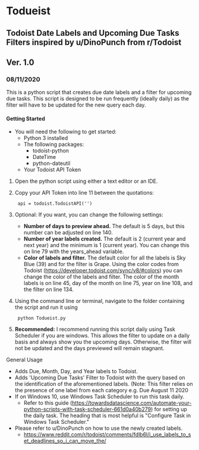 # Todueist
## Todoist Date Labels and Upcoming Due Tasks Filters inspired by u/DinoPunch from r/Todoist

## Ver. 1.0
### 08/11/2020

This is a python script that creates due date labels and a filter for upcoming due tasks. This script is designed to be run frequently (ideally daily) as the filter will have to be updated for the new query each day.

#### Getting Started
- You will need the following to get started:
  - Python 3 installed
  - The following packages:
    - todoist-python
    - DateTime
    - python-dateutil
  - Your Todoist API Token
  
1. Open the python script using either a text editor or an IDE. 
2. Copy your API Token into line 11 between the quotations:
        
        api = todoist.TodoistAPI('')
        
3. Optional: If you want, you can change the following settings:
    - **Number of days to preview ahead.** The default is 5 days, but this number can be adjusted on line 140.
    - **Number of year labels created.** The default is 2 (current year and next year) and the minimum is 1 (current year). You can change this on line 79 with the years_ahead variable.
    - **Color of labels and filter.** The default color for all the labels is Sky Blue (39) and for the filter is Grape. Using the color codes from Todoist (https://developer.todoist.com/sync/v8/#colors) you can change the color of the labels and filter. The color of the month labels is on line 45, day of the month on line 75, year on line 108, and the filter on line 134.
4. Using the command line or terminal, navigate to the folder containing the script and run it using 

        python Todueist.py

5. **Recommended:** I recommend running this script daily using Task Scheduler if you are windows. This allows the filter to update on a daily basis and always show you the upcoming days. Otherwise, the filter will not be updated and the days previewed will remain stagnant. 

General Usage
- Adds Due, Month, Day, and Year labels to Todoist. 
- Adds 'Upcoming Due Tasks' Filter to Todoist with the query based on the identification of the aforementioned labels. (Note: This filter relies on the presence of one label from each category e.g. Due August 11 2020
- If on Windows 10, use Windows Task Scheduler to run this task daily.
  - Refer to this guide (https://towardsdatascience.com/automate-your-python-scripts-with-task-scheduler-661d0a40b279) for setting up the daily task. The heading that is most helpful is "Configure Task in Windows Task Scheduler."
- Please refer to u/DinoPunch on how to use the newly created labels.
  - https://www.reddit.com/r/todoist/comments/fdlb6l/i_use_labels_to_set_deadlines_so_i_can_move_the/
